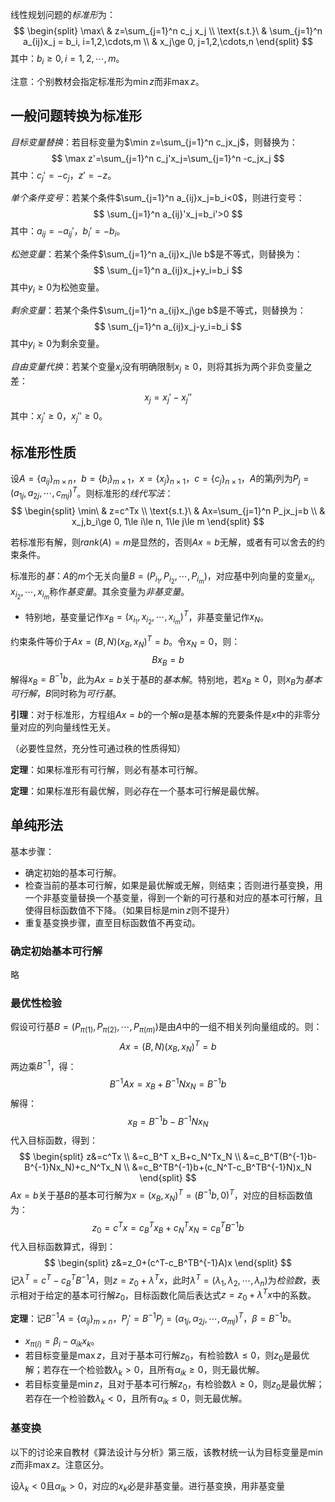 
线性规划问题的*标准形*为：
$$
\begin{split}
\max\ & z=\sum_{j=1}^n c_j x_j \\
\text{s.t.}\ & \sum_{j=1}^n a_{ij}x_j = b_i, i=1,2,\cdots,m \\
& x_j\ge 0, j=1,2,\cdots,n
\end{split}
$$
其中：$b_i\ge 0,i=1,2,\cdots,m$。

注意：个别教材会指定标准形为$\min z$而非$\max z$。

## 一般问题转换为标准形

*目标变量替换*：若目标变量为$\min z=\sum_{j=1}^n c_jx_j$，则替换为：
$$
\max z'=\sum_{j=1}^n c_j'x_j=\sum_{j=1}^n -c_jx_j
$$
其中：$c_j'=-c_j$，$z'=-z$。

*单个条件变号*：若某个条件$\sum_{j=1}^n a_{ij}x_j=b_i<0$，则进行变号：
$$
\sum_{j=1}^n a_{ij}'x_j=b_i'>0
$$
其中：$a_{ij}=-a_{ij}'$，$b_i'=-b_i$。

*松弛变量*：若某个条件$\sum_{j=1}^n a_{ij}x_j\le b$是不等式，则替换为：
$$
\sum_{j=1}^n a_{ij}x_j+y_i=b_i
$$
其中$y_i\ge 0$为松弛变量。

*剩余变量*：若某个条件$\sum_{j=1}^n a_{ij}x_j\ge b$是不等式，则替换为：
$$
\sum_{j=1}^n a_{ij}x_j-y_i=b_i
$$
其中$y_i\ge 0$为剩余变量。

*自由变量代换*：若某个变量$x_j$没有明确限制$x_j\ge 0$，则将其拆为两个非负变量之差：
$$
x_j=x_j'-x_j''
$$
其中：$x_j'\ge 0$，$x_j''\ge 0$。

## 标准形性质

设$A=\{a_{ij}\}_{m\times n}$，$b=\{b_i\}_{m\times 1}$，$x=\{x_j\}_{n\times 1}$，$c=\{c_j\}_{n\times 1}$，$A$的第$j$列为$P_j=(a_{1j},a_{2j},\cdots,c_{mj})^T$。则标准形的*线代写法*：
$$
\begin{split}
\min\ & z=c^Tx \\
\text{s.t.}\ & Ax=\sum_{j=1}^n P_jx_j=b \\
& x_j,b_i\ge 0, 1\le i\le n, 1\le j\le m
\end{split}
$$

若标准形有解，则$rank(A)=m$是显然的，否则$Ax=b$无解，或者有可以舍去的约束条件。

标准形的*基*：$A$的$m$个无关向量$B=(P_{i_1},P_{i_2},\cdots,P_{i_m})$，对应基中列向量的变量$x_{i_1},x_{i_2},\cdots,x_{i_m}$称作*基变量*。其余变量为*非基变量*。
- 特别地，基变量记作$x_B=(x_{i_1},x_{i_2},\cdots,x_{i_m})^T$，非基变量记作$x_N$。

约束条件等价于$Ax=(B,N)(x_B,x_N)^T=b$。令$x_N=0$，则：
$$
Bx_B=b
$$
解得$x_B=B^{-1}b$，此为$Ax=b$关于基$B$的*基本解*。特别地，若$x_B\ge 0$，则$x_B$为*基本可行解*，$B$同时称为*可行基*。

**引理**：对于标准形，方程组$Ax=b$的一个解$\alpha$是基本解的充要条件是$x$中的非零分量对应的列向量线性无关。

（必要性显然，充分性可通过秩的性质得知）

**定理**：如果标准形有可行解，则必有基本可行解。

**定理**：如果标准形有最优解，则必存在一个基本可行解是最优解。

## 单纯形法

基本步骤：
- 确定初始的基本可行解。
- 检查当前的基本可行解，如果是最优解或无解，则结束；否则进行基变换，用一个非基变量替换一个基变量，得到一个新的可行基和对应的基本可行解，且使得目标函数值不下降。（如果目标是$\min z$则不提升）
- 重复基变换步骤，直至目标函数值不再变动。

### 确定初始基本可行解

略

### 最优性检验

假设可行基$B=(P_{\pi(1)},P_{\pi(2)},\cdots,P_{\pi(m)})$是由$A$中的一组不相关列向量组成的。则：
$$
Ax=(B,N)(x_B,x_N)^T=b
$$
两边乘$B^{-1}$，得：
$$
B^{-1}Ax=x_B+B^{-1}Nx_N=B^{-1}b
$$
解得：
$$
x_B=B^{-1}b-B^{-1}Nx_N
$$
代入目标函数，得到：
$$
\begin{split}
z&=c^Tx \\
&=c_B^T x_B+c_N^Tx_N \\
&=c_B^T(B^{-1}b-B^{-1}Nx_N)+c_N^Tx_N \\
&=c_B^TB^{-1}b+(c_N^T-c_B^TB^{-1}N)x_N
\end{split}
$$
$Ax=b$关于基$B$的基本可行解为$x=(x_B,x_N)^T=(B^{-1}b,0)^T$，对应的目标函数值为：
$$
z_0=c^Tx=c_B^T x_B+c_N^Tx_N=c_B^TB^{-1}b
$$
代入目标函数算式，得到：
$$
\begin{split}
z&=z_0+(c^T-c_B^TB^{-1}A)x
\end{split}
$$
记$\lambda^T=c^T-c_B^TB^{-1}A$，则$z=z_0+\lambda^Tx$，此时$\lambda^T=(\lambda_1,\lambda_2,\cdots,\lambda_n)$为*检验数*，表示相对于给定的基本可行解$z_0$，目标函数化简后表达式$z=z_0+\lambda^Tx$中的系数。

**定理**：记$B^{-1}A=\{\alpha_{ij}\}_{m\times n}$，$P_j'=B^{-1}P_j=(\alpha_{1j},\alpha_{2j},\cdots,\alpha_{mj})^T$，$\beta=B^{-1}b$。
- $x_{\pi(i)}=\beta_i-\alpha_{ik}x_k$。
- 若目标变量是$\max z$，且对于基本可行解$z_0$，有检验数$\lambda\le 0$，则$z_0$是最优解；若存在一个检验数$\lambda_k>0$，且所有$\alpha_{ik}\ge 0$，则无最优解。
- 若目标变量是$\min z$，且对于基本可行解$z_0$，有检验数$\lambda\ge 0$，则$z_0$是最优解；若存在一个检验数$\lambda_k<0$，且所有$\alpha_{ik}\le 0$，则无最优解。

### 基变换

以下的讨论来自教材《算法设计与分析》第三版，该教材统一认为目标变量是$\min z$而非$\max z$。注意区分。

设$\lambda_k<0$且$\alpha_{lk}>0$，对应的$x_k$必是非基变量。进行基变换，用非基变量